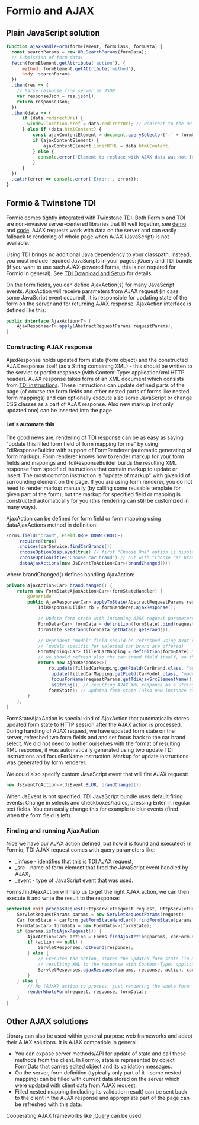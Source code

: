 # Formio and AJAX

## Plain JavaScript solution

```javascript
function ajaxHandleForm(formElement, formClass, formData) {
  const searchParams = new URLSearchParams(formData);
  // Submission of form data:
  fetch(formElement.getAttribute('action'), {
      method: formElement.getAttribute('method'),
      body: searchParams
  })
  .then(res => {
    // Parse response from server as JSON
    var responseJson = res.json();
    return responseJson;
  })
  .then(data => {
      if (data.redirectUri) {
        window.location.href = data.redirectUri; // Redirect to the URI if provided
      } else if (data.htmlContent) {
          const ajaxContentElement = document.querySelector('.' + formClass + '-ajax-content');
          if (ajaxContentElement) {
              ajaxContentElement.innerHTML = data.htmlContent;
          } else {
            console.error('Element to replace with AJAX data was not found.');
          }
      }
  })
  .catch(error => console.error('Error:', error));
}
```

## Formio & Twinstone TDI

Formio comes tightly integrated with [Twinstone TDI](https://twinstone.org/projects/tdi). Both Formio and TDI are non-invasive server-centered libraries that fit well together, see [demo](http://formio-demo.herokuapp.com/dynamic.html) and [code](https://github.com/beranradek/formio-demo/blob/master/src/main/java/net/formio/demo/forms/CarForm.java). AJAX requests work with data on the server and can easily fallback to rendering of whole page when AJAX (JavaScript) is not available.

Using TDI brings no additional Java dependency to your classpath, instead, you must include required JavaScripts in your pages: jQuery and TDI bundle (if you want to use such AJAX-powered forms, this is not required for Formio in general). See [TDI Download and Setup](https://wiki.twinstone.org/display/TDI/Download+and+Setup) for details.

On the form fields, you can define AjaxAction(s) for many JavaScript events. AjaxAction will receive parameters from AJAX request (in case some JavaScript event occured), it is responsible for updating state of the form on the server and for returning AJAX response. AjaxAction interface is defined like this:

```java
public interface AjaxAction<T> {
	AjaxResponse<T> apply(AbstractRequestParams requestParams);
}
```

### Constructing AJAX response

AjaxResponse holds updated form state (form object) and the constructed AJAX response itself (as a String containing XML) - this should be written to the servlet or portlet response (with Content-Type: application/xml HTTP header). AJAX response takes form of an XML document which consists from [TDI instructions](https://wiki.twinstone.org/display/TDI/Infusing+Protocol). These instructions can update defined parts of the page (of course the form fields and other nested parts of forms like nested form mappings) and can optionally execute also some JavaScript or change CSS classes as a part of AJAX response. Also new markup (not only updated one) can be inserted into the page.

#### Let's automate this

The good news are, rendering of TDI response can be as easy as saying "update this filled form field of form mapping for me" by using TdiResponseBuilder with support of FormRenderer (automatic generating of form markup). Form renderer knows how to render markup for your form fields and mappings and TdiResponseBuilder builds the resulting XML response from specified instructions that contain markup to update or insert. The most common instruction is "update of markup" with given id of surrounding element on the page. If you are using form renderer, you do not need to render markup manually (by calling some reusable template for given part of the form), but the markup for specified field or mapping is constructed automatically for you (this rendering can still be customized in many ways).

AjaxAction can be defined for form field or form mapping using dataAjaxActions method in definition:

```java
Forms.field("brand", Field.DROP_DOWN_CHOICE)
	.required(true)
	.choices(carService.findCarBrands())
	.chooseOptionDisplayed(true) // first "Choose One" option is displayed in select 
	.chooseOptionTitle("Choose car brand") // but with "Choose car brand" title 
	.dataAjaxActions(new JsEventToAction<Car>(brandChanged()))
```

where brandChanged() defines handling AjaxAction:

```java
private AjaxAction<Car> brandChanged() {
	return new FormStateAjaxAction<Car>(formStateHandler) {
		@Override
		public AjaxResponse<Car> applyToState(AbstractRequestParams requestParams, Car formState) {
			TdiResponseBuilder rb = formRenderer.ajaxResponse();
			
			// Update form state with incomming AJAX request parameters
			FormData<Car> formData = definition(formState).bind(requestParams);
			formState.setBrand(formData.getData().getBrand());
			
			// Dependent "model" field should be refreshed using AJAX response 
			// (models specific for selected car brand are offered)
			FormMapping<Car> filledCarMapping = definition(formState).fill(new FormData<>(formData.getData()));
			// we should refresh also the car brand field itself, so the required validation message is updated
			return new AjaxResponse<>(
				rb.update(filledCarMapping.getField(CarBrand.class, "brand"))
				.update(filledCarMapping.getField(CarModel.class, "model"))
				.focusForName(requestParams.getTdiAjaxSrcElementName()) // set focus on brand select
				.asString(), // resulting AJAX XML response as a String 
				formState); // updated form state (also new instance can be constructed)
		}
	};
}
```

FormStateAjaxAction is special kind of AjaxAction that automatically stores updated form state to HTTP session after the AJAX action is processed. During handling of AJAX request, we have updated form state on the server, refreshed two form fields and and set focus back to the car brand select. We did not need to bother ourselves with the format of resulting XML response, it was automatically generated using two update TDI instructions and focusForName instruction. Markup for update instructions was generated by form renderer.

We could also specify custom JavaScript event that will fire AJAX request:

```java
new JsEventToAction<>(JsEvent.BLUR, brandChanged())
```

When JsEvent is not specified, TDI JavaScript bundle uses default firing events: Change in selects and checkboxes/radios, pressing Enter in regular text fields. You can easily change this for example to blur events (fired when the form field is left).

### Finding and running AjaxAction

Nice we have our AJAX action defined, but how it is found and executed? In Formio, TDI AJAX request comes with query parameters like:

- _infuse - identifies that this is TDI AJAX request,
- _src - name of form element that fired the JavaScript event handled by AJAX,
- _event - type of JavaScript event that was used.

Forms.findAjaxAction will help us to get the right AJAX action, we can then execute it and write the result to the response:

```java
protected void processRequest(HttpServletRequest request, HttpServletResponse response) throws ServletException, IOException {
	ServletRequestParams params = new ServletRequestParams(request);
	Car formState = carForm.getFormStateHandler().findFormState(params);
	FormData<Car> formData = new FormData<>(formState);
	if (params.isTdiAjaxRequest()) {
		AjaxAction<Car> action = Forms.findAjaxAction(params, carForm.definition(formState).fill(formData));
		if (action == null) {
			ServletResponses.notFound(response);
		} else {
			// Executes the action, stores the updated form state (in HTTP session) and writes 
			// resulting XML to the response with Content-Type: application/xml 
			ServletResponses.ajaxResponse(params, response, action, carForm.getFormStateHandler());
		}
	} else {
		// No (AJAX) action to process, just rendering the whole form
		renderWholeForm(request, response, formData);
	}
}
```

## Other AJAX solutions

Library can also be used within general purpose web frameworks and adapt their AJAX solutions. It is AJAX compatible in general:

- You can expose server methods/API for update of state and call these methods from the client. In Formio, state is represented by object FormData that carries edited object and its validation messages.
- On the server, form definition (typically only part of it - some nested mapping) can be filled with current data stored on the server which were updated with client data from AJAX request.
- Filled nested mapping (including its validation result) can be sent back to the client in the AJAX response and appropriate part of the page can be refreshed with this data.

Cooperating AJAX frameworks like [jQuery](https://api.jquery.com/jQuery.ajax/) can be used.

